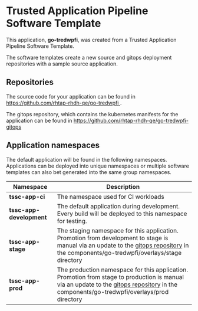 # Trusted Application Pipeline Software Template

This application, **go-tredwpfi**, was created from a Trusted Application Pipeline Software Template.

The software templates create a new source and gitops deployment repositories with a sample source application. 

## Repositories

The source code for your application can be found in [https://github.com/rhtap-rhdh-qe/go-tredwpfi ](https://github.com/rhtap-rhdh-qe/go-tredwpfi ).
 
The gitops repository, which contains the kubernetes manifests for the application can be found in 
[https://github.com/rhtap-rhdh-qe/go-tredwpfi-gitops ](https://github.com/rhtap-rhdh-qe/go-tredwpfi-gitops ) 

## Application namespaces 

The default application will be found in the following namespaces. Applications can be deployed into unique namespaces or multiple software templates can also bet generated into the same group namespaces.  

|  Namespace   |  Description   |  
| -------- | -------- |
| **tssc-app-ci** | The namespace used for CI workloads |
| **tssc-app-development** | The default application during development. Every build will be deployed to this namespace for testing. |
| **tssc-app-stage** | The staging namespace for this application. Promotion from development to stage is manual via an update to the [gitops repository](https://github.com/rhtap-rhdh-qe/go-tredwpfi-gitops ) in the components/go-tredwpfi/overlays/stage directory |
| **tssc-app-prod** | The production namespace for this application. Promotion from stage to production is manual via an update to the [gitops repository](https://github.com/rhtap-rhdh-qe/go-tredwpfi-gitops ) in the components/go-tredwpfi/overlays/prod directory |